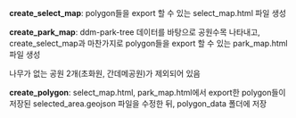 **create_select_map**:
polygon들을 export 할 수 있는 select_map.html 파일 생성

**create_park_map**:
ddm-park-tree 데이터를 바탕으로 공원수목 나타내고, create_select_map과 마찬가지로 polygon들을 export 할 수 있는 park_map.html 파일 생성

나무가 없는 공원 2개(초화원, 간데메공원)가 제외되어 있음

**create_polygon**:
select_map.html, park_map.html에서 export한 polygon들이 저장된 selected_area.geojson 파일을 수정한 뒤, polygon_data 폴더에 저장
